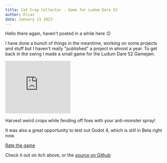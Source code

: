 ```yaml
---
title: Cat Crop Collector - Game for Ludum Dare 52
author: Elias
date: January 11 2023
---
```


Hello there again, haven't posted in a while here :D

I have done a bunch of things in the meantime, working on some projects and stuff but I haven't really "published" a project in almost a year. To get back in the swing I made a small game for the Ludum Dare 52 Gamejam.

<iframe src="https://itch.io/embed/1869264?bg_color=553700&amp;fg_color=ffffff&amp;link_color=fa5c5c&amp;border_color=444444" width="208" height="167" frameborder="0"><a href="https://riesyeti.itch.io/cat-crop-collector">Cat Crop Collector by Riesyeti</a></iframe>

Harvest weird crops while fending off foes with your anti-monster spray!

It was also a great opportunity to test out Godot 4, which is still in Beta right now.

[Rate the game](https://ldjam.com/events/ludum-dare/52/cat-crop-collector)

Check it out on itch above, or the [source on Github](https://github.com/EliasVincent/ld52-game)

